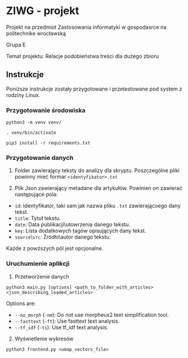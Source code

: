 # ZIWG - projekt
Projekt na przedmiot Zastosowania informatyki w gospodasrce na politechnike wrocławską

Grupa E

Temat projektu: Relacje podobieństwa treści dla dużego zbioru

## Instrukcje

Poniższe instrukcje zostały przygotowane i przetestowane pod system z rodziny Linux.

### Przygotowanie środowiska

```
python3 -m venv venv/
```

```
. venv/bin/activate
```

```
pip3 install -r requirements.txt
```

### Przygotowanie danych

1. Folder zawierający teksty do analizy dla skryptu. Poszczególne pliki powinny mieć formar `<identyfikator>.txt`

2. Plik Json zawierający metadane dla artykułów. Powinien on zawierać następujące pola:
* `id`: Identyfikator, taki sam jak nazwa pliku `.txt` zawierającoego dany tekst.
* `title`: Tytuł tekstu.
* `date`: Data publikacji\\utowrzenia danego tekstu.
* `key`: Lista dodatkowych tagów opisujących dany tekst.
* `source`\\`src`: Źródło\\autor danego tekstu.

Każde z powższych pól jest opcjonalne.

### Uruchumienie aplikcji

1. Przetworzenie danych

```
python3 main.py [options] <path_to_folder_with_articles> <json_describing_loaded_articles>
```

Options are:
* `--no_morph` (`-nm`): Do not use morpheus2 text simplification tool.
* `--fasttext` (`-ft`): Use fasttext text analysis.
* `--tf_idf` (`-ti`): Use tf_idf text analysis.


2. Wyświetlenie wykresów

```
python3 frontend.py <umap_vectors_file>
```
